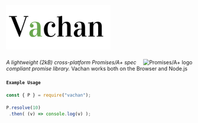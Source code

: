 # <img src="vachan.png"/>
<a href="https://promisesaplus.com/">
    <img src="https://promisesaplus.com/assets/logo-small.png" alt="Promises/A+ logo"
         title="Promises/A+ 1.0 compliant" align="right" />
</a>

*A lightweight (2kB) cross-platform Promises/A+ spec compliant promise library.*
Vachan works both on the Browser and Node.js

#### `Example Usage`
```javascript
const { P } = require("vachan");

P.resolve(10)
 .then( (v) => console.log(v) );  
```
